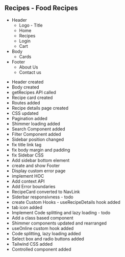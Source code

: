 ## Recipes - Food Recipes

- Header
  - Logo - Title
  - Home
  - Recipes
  - Login
  - Cart
- Body
  - Cards
- Footer
  - About Us
  - Contact us

* Header created
* Body created
* getRecipes API called
* Recipe card created
* Routes added
* Recipe details page created
* CSS updated
* Pagination added
* Shimmer loading added
* Search Component added
* Filter Component added
* Sidebar position changed
* fix title link tag
* fix body margin and padding
* fix Sidebar CSS
* Add sidebar bottom element
* create and show Footer
* Display custom error page
* implement HOC
* Add context API
* Add Error boundaries
* RecipeCard converted to NavLink
* Siderbar responsivness - todo
* create Custom Hooks - useRecipeDetails hook added
* tab icon added
* Implement Code splitting and lazy loading - todo
* Add a class based component
* Shimmer components updated and rearranged
* useOnline custom hook added
* Code splitting, lazy loading added
* Select box and radio buttons added
* Tailwind CSS added
* Controlled component added
